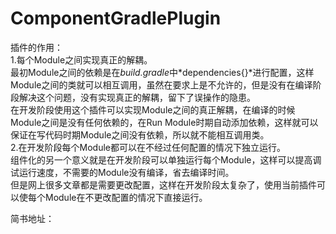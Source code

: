 # ComponentGradlePlugin
插件的作用：<br>
1.每个Module之间实现真正的解耦。<br>
最初Module之间的依赖是在*build.gradle*中*dependencies{}*进行配置，这样Module之间的类就可以相互调用，虽然在要求上是不允许的，但是没有在编译阶段解决这个问题，没有实现真正的解耦，留下了误操作的隐患。<br>
在开发阶段使用这个插件可以实现Module之间的真正解耦，在编译的时候Module之间是没有任何依赖的，在Run Module时期自动添加依赖，这样就可以保证在写代码时期Module之间没有依赖，所以就不能相互调用类。<br>
2.在开发阶段每个Module都可以在不经过任何配置的情况下独立运行。<br>
组件化的另一个意义就是在开发阶段可以单独运行每个Module，这样可以提高调试运行速度，不需要的Module没有编译，省去编译时间。<br>
但是网上很多文章都是需要更改配置，这样在开发阶段太复杂了，使用当前插件可以使每个Module在不更改配置的情况下直接运行。<br>

简书地址：
